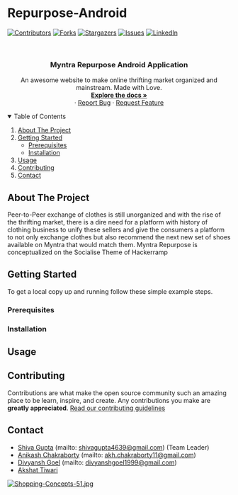 # Repurpose-Android

 <!-- PROJECT SHIELDS -->
 <!--
 *** I'm using markdown "reference style" links for readability.
 *** Reference links are enclosed in brackets [ ] instead of parentheses ( ).
 *** See the bottom of this document for the declaration of the reference variables
 *** for contributors-url, forks-url, etc. This is an optional, concise syntax you may use.
 *** https://www.markdownguide.org/basic-syntax/#reference-style-links
 -->

 [![Contributors][contributors-shield]][contributors-url]
 [![Forks][forks-shield]][forks-url]
 [![Stargazers][stars-shield]][stars-url]
 [![Issues][issues-shield]][issues-url]
 [![LinkedIn][linkedin-shield]][linkedin-url]

 <!-- PROJECT LOGO -->
 <br />

 <p align="center">


   <h3 align="center">Myntra Repurpose Android Application</h3>

   <p align="center">
     An awesome website to make online thrifting market organized and mainstream. Made with Love.
     <br />
     <a href="https://github.com/FAST-ASDA/Repurpose"><strong>Explore the docs »</strong></a>
     <br />
     ·
     <a href="https://github.com/FAST-ASDA/Repurpose/issues">Report Bug</a>
     ·
     <a href="https://github.com/FAST-ASDA/Repurpose/issues">Request Feature</a>
   </p>
 </p>


 <!-- TABLE OF CONTENTS -->
 <details open="open">
   <summary>Table of Contents</summary>
   <ol>
     <li>
       <a href="#about-the-project">About The Project</a>
     </li>
     <li>
       <a href="#getting-started">Getting Started</a>
       <ul>
         <li><a href="#prerequisites">Prerequisites</a></li>
         <li><a href="#installation">Installation</a></li>
       </ul>
     </li>
     <li><a href="#usage">Usage</a></li>
     <li><a href="#contributing">Contributing</a></li>
     <li><a href="#contact">Contact</a></li>
   </ol>
 </details>

 <!-- ABOUT THE PROJECT -->

 ## About The Project

 Peer-to-Peer exchange of clothes is still unorganized and with the rise of  the thrifting market, there is a dire need for a platform with history of clothing business to unify these sellers and give the consumers a platform to not only exchange clothes but also recommend the next new set of shoes available on Myntra that would match them. Myntra Repurpose is conceptualized on the Socialise Theme of Hackerramp



 <!-- GETTING STARTED -->

 ## Getting Started

 To get a local copy up and running follow these simple example steps.

 ### Prerequisites



 ### Installation


 <!-- USAGE EXAMPLES -->

 ## Usage



 <!-- CONTRIBUTING -->

 ## Contributing

 Contributions are what make the open source community such an amazing place to be learn, inspire, and create. Any contributions you make are **greatly appreciated**.
 <a href="https://github.com/FAST-ASDA/Repurpose/blob/master/CONTRIBUTING.md">Read our contributing guidelines</a>


 <!-- CONTACT -->

 ## Contact

 - [Shiva Gupta](https://www.linkedin.com/in/shiva-gupta-1843b6170/) (mailto: shivagupta4639@gmail.com) (Team Leader)
 - [Anikash Chakraborty](https://www.linkedin.com/in/anikash-chakraborty/) (mailto: akh.chakraborty11@gmail.com)
 - [Divyansh Goel](https://www.linkedin.com/in/divyansh-goel-a0a433166/) (mailto: divyanshgoel1999@gmail.com)
 - [Akshat Tiwari](https://www.linkedin.com/in/akshaaatt/)


 <!-- MARKDOWN LINKS & IMAGES -->
 <!-- https://www.markdownguide.org/basic-syntax/#reference-style-links -->

 [contributors-shield]: https://img.shields.io/github/contributors/FAST-ASDA/Repurpose.svg?style=for-the-badge
 [contributors-url]: https://github.com/FAST-ASDA/Repurpose/graphs/contributors
 [forks-shield]: https://img.shields.io/github/forks/FAST-ASDA/Repurpose.svg?style=for-the-badge
 [forks-url]: https://github.com/FAST-ASDA/Repurpose/network/members
 [stars-shield]: https://img.shields.io/github/stars/FAST-ASDA/Repurpose.svg?style=for-the-badge
 [stars-url]: https://github.com/FAST-ASDA/Repurpose/stargazers
 [issues-shield]: https://img.shields.io/github/issues/FAST-ASDA/Repurpose.svg?style=for-the-badge
 [issues-url]: https://github.com/FAST-ASDA/Repurpose/issues
 [license-shield]: https://img.shields.io/github/license/FAST-ASDA/Repurpose.svg?style=for-the-badge
 [license-url]: https://github.com/FAST-ASDA/Repurpose/blob/master/LICENSE.txt
 [linkedin-shield]: https://img.shields.io/badge/-LinkedIn-black.svg?style=for-the-badge&logo=linkedin&colorB=555
 [linkedin-url]: https://www.linkedin.com/in/akshaaatt/


 [![Shopping-Concepts-51.jpg](https://i.postimg.cc/wxfv8XbR/Shopping-Concepts-51.jpg)](https://postimg.cc/yWRB0ZK7)
